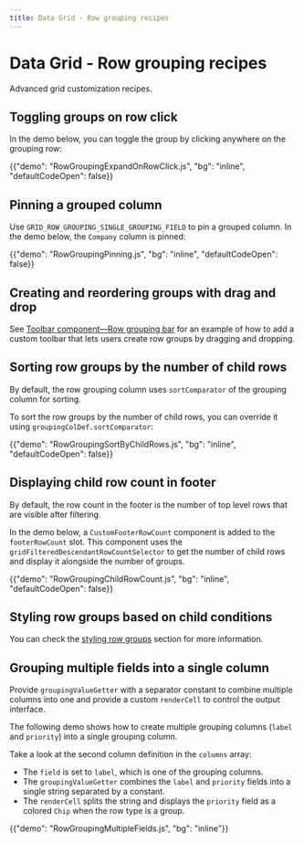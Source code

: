 ```yaml
---
title: Data Grid - Row grouping recipes
---
```


# Data Grid - Row grouping recipes [<span class="plan-premium"></span>](/x/introduction/licensing/#premium-plan 'Premium plan')

<p class="description">Advanced grid customization recipes.</p>

## Toggling groups on row click

In the demo below, you can toggle the group by clicking anywhere on the grouping row:

{{"demo": "RowGroupingExpandOnRowClick.js", "bg": "inline", "defaultCodeOpen": false}}

## Pinning a grouped column

Use `GRID_ROW_GROUPING_SINGLE_GROUPING_FIELD` to pin a grouped column. In the demo below, the `Company` column is pinned:

{{"demo": "RowGroupingPinning.js", "bg": "inline", "defaultCodeOpen": false}}

## Creating and reordering groups with drag and drop

See [Toolbar component—Row grouping bar](/x/react-data-grid/components/toolbar/#row-grouping-toolbar) for an example of how to add a custom toolbar that lets users create row groups by dragging and dropping.

## Sorting row groups by the number of child rows

By default, the row grouping column uses `sortComparator` of the grouping column for sorting.

To sort the row groups by the number of child rows, you can override it using `groupingColDef.sortComparator`:

{{"demo": "RowGroupingSortByChildRows.js", "bg": "inline", "defaultCodeOpen": false}}

## Displaying child row count in footer

By default, the row count in the footer is the number of top level rows that are visible after filtering.

In the demo below, a `CustomFooterRowCount` component is added to the `footerRowCount` slot. This component uses the `gridFilteredDescendantRowCountSelector` to get the number of child rows and display it alongside the number of groups.

{{"demo": "RowGroupingChildRowCount.js", "bg": "inline", "defaultCodeOpen": false}}

## Styling row groups based on child conditions

You can check the [styling row groups](/x/react-data-grid/style/#styling-row-groups) section for more information.

## Grouping multiple fields into a single column

Provide `groupingValueGetter` with a separator constant to combine multiple columns into one and provide a custom `renderCell` to control the output interface.

The following demo shows how to create multiple grouping columns (`label` and `priority`) into a single grouping column.

Take a look at the second column definition in the `columns` array:

- The `field` is set to `label`, which is one of the grouping columns.
- The `groupingValueGetter` combines the `label` and `priority` fields into a single string separated by a constant.
- The `renderCell` splits the string and displays the `priority` field as a colored `Chip` when the row type is a group.

{{"demo": "RowGroupingMultipleFields.js", "bg": "inline"}}
